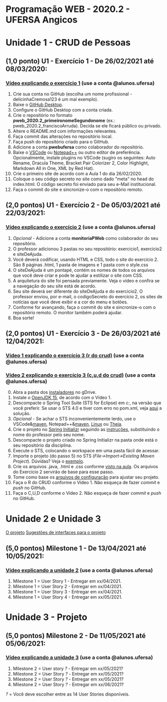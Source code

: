# Programação WEB - 2020.2 - UFERSA Angicos

# Unidade 1 - CRUD de Pessoas
## (1,0 ponto) U1 - Exercício 1 - De 26/02/2021 até 08/03/2020:
### [Vídeo explicando o exercício 1](https://drive.google.com/file/d/177qYyERrz854K49x97Y9arLVTyPMPgU6/view?usp=sharing) (use a conta @alunos.ufersa)
1. Crie sua conta no GitHub (escolha um nome profissional - delicinhaCremosa123 é um mal exemplo).
2. Baixe o [GitHub Desktop](https://desktop.github.com/).
3. Configure o GitHub Desktop com a conta criada.
4. Crie o repositório no formato **pweb_2020.2_primeironomeSegundonome** (ex.: pweb_2020.2_franciscoArruda). Decida se ele ficará público ou privado.
5. Altere o README.md com informações relevantes.
6. Faça commit das alterações no repositório local.
6. Faça push do repositório criado para o GitHub.
7. Adicione a conta **pwebufersa** como colaborador do repositório.
8. Baixe o [VSCode](https://code.visualstudio.com/) ou [Notepad++](https://notepad-plus-plus.org/downloads/) ou outro editor de preferência. Opcionalmente, instale plugins no VSCode (sugiro os seguintes: Auto Rename, Dracula Theme, Bracket Pair Colorizer 2, Color Highlight, Markdown All in One, XML by Red Hat).
9. Crie o primeiro site de acordo com a Aula 1 do dia 26/02/2020.
10. Coloque o seu código secreto no site como dado "meta" no head do index.html. O código secreto foi enviado para seu e-Mail institucional.
11. Faça o commit do site e sincronize-o com o repositório remoto.

## (2,0 pontos) U1 - Exercício 2 - De 05/03/2021 até 22/03/2021:
### [Vídeo explicando o exercício 2](https://drive.google.com/file/d/1xhuvD5pK-Aa0L3l00svK3x6H4T-Br1V9/view?usp=sharing) (use a conta @alunos.ufersa)
1. _Opcional_ - Adicione a conta **monitoriaPWeb** como colaborador do seu repositório.
2. O professor adicionou 3 pastas no seu repositório: exercicio1, exercicio2 e siteDeAjuda.
3. Você deverá codificar, usando HTML e CSS, todo o site do exercício 2. São 8 páginas .html, 1 pasta de imagens e 1 pasta com o style.css
4. O siteDeAjuda é um pontapé, contém os nomes de todos os arquivos que você deve criar e pode te ajudar a estilizar o site com CSS.
5. A arquitetura do site foi pensada previamente. Veja o vídeo e confira se a navegação do seu site está de acordo.
6. Seu site deverá ser diferente do siteDeAjuda e do exercicio2. O professor enviou, por e-mail, o codigoSecreto do exercício 2, os sites de notícias que você deve exibir e a cor do menu e botões.
7. Conforme for avançando, faça o commit do site e sincronize-o com o repositório remoto. O monitor também poderá ajudar.
8. Boa sorte!

## (2,0 pontos) U1 -  Exercício 3 -  De 26/03/2021 até 12/04/2021:
### [Vídeo 1 explicando o exercício 3 (r do crud)](https://drive.google.com/file/d/1s0j2dqfTjcpiWqMlyD0KhSJJy4AV0g9p/view?usp=sharing) (use a conta @alunos.ufersa)
### [Vídeo 2 explicando o exercício 3 (c,u,d do crud)](https://drive.google.com/file/d/1MRpWvcjpqkehnb9pfSC1Jj38eeOylg_0/view?usp=sharing) (use a conta @alunos.ufersa)
0. Abra a pasta dos [instaladores](https://drive.google.com/drive/u/0/folders/1FMudNBdd-nMnYUmd7H1fZkAFrUE7st9S) no gDrive.
1. Instale o [OpenJDK 15](https://adoptopenjdk.net/releases.html?variant=openjdk15&jvmVariant=hotspot), de acordo com o Vídeo 1.
2. Descompacte o Spring Tool Suite (STS for Eclipse) em _c:_, na versão que você preferir. Se usar o STS 4.0 e tiver com erro no pom.xml, veja [aqui](https://stackoverflow.com/questions/56212981/eclipse-showing-maven-configuration-problem-unknown/56214505) a solução.
3. _Opcional_ - Se achar o STS inconvenientemente lerdo, use o VSCode&[maven](https://maven.apache.org/), Notepad++&[maven](https://maven.apache.org/), [Linux](https://kubuntu.org/) ou [Theia](https://theia-ide.org/).
4. Crie o projeto no [Spring Initializr](https://start.spring.io/) seguindo as [instruções](https://drive.google.com/file/d/1NCQrlFdPr0BmrZj4S2fqjGnRA5K7IeAi/view?usp=sharing), substituindo o nome do professor pelo seu nome.
5. Descompacte o projeto criado no Spring Initializr na pasta onde está o seu repositório da disciplina.
6. Execute o STS, colocando o workspace em uma pasta fácil de acessar.
7. Importe o projeto (do passo 5) no STS (_File->Import->Existing Maven Project_). Dúvidas? Veja o [exemplo](https://drive.google.com/file/d/1NoicZ2x2LIoLsX3aDEvuvqIzOSX5DIPO/view?usp=sharing).
8. Crie os arquivos .java, .html e .css conforme [visto na aula](https://drive.google.com/file/d/1-zUxMx21DvQ3JozxXpckyBYcuFUnUk9W/view?usp=sharing). Os arquivos do Exercício 2 servirão de base para esse passo.
9.  Tome como base os [arquivos de configuração](https://drive.google.com/drive/folders/1LFCuowEnEkjHlN-oT-Y6UHLzHb9UK9Mk?usp=sharing) para ajustar seu projeto.
10. Faça o R do CRUD conforme o Vídeo 1. Não esqueça de fazer _commit_ e _push_ no GitHub.
11. Faça o C,U,D conforme o Vídeo 2. Não esqueça de fazer _commit_ e _push_ no GitHub.

# Unidade 2 e Unidade 3 
[O projeto](#)
[Sugestões de interfaces para o projeto](#)

## (5,0 pontos) Milestone 1 - De 13/04/2021 até 10/05/2021:
### [Vídeo explicando a unidade 2](#) (use a conta @alunos.ufersa)
1. Milestone 1 = User Story 1 - Entregar em xx/04/2021.
2. Milestone 1 = User Story 2 - Entregar em xx/04/2021.
3. Milestone 1 = User Story 3 - Entregar em xx/04/2021.
4. Milestone 1 = User Story 4 - Entregar em xx/05/2021.

# Unidade 3 - Projeto
## (5,0 pontos) Milestone 2 - De 11/05/2021 até 05/06/2021:
### [Vídeo explicando a unidade 3](#) (use a conta @alunos.ufersa)
1. Milestone 2 = User story *?* - Entregar em xx/05/2021?
2. Milestone 2 = User Story *?* - Entregar em xx/05/2021?
3. Milestone 2 = User Story *?* - Entregar em xx/05/2021?
4. Milestone 2 = User Story *?* - Entregar em xx/06/2021?

*?* = Você deve escolher entre as 14 User Stories disponíveis.
